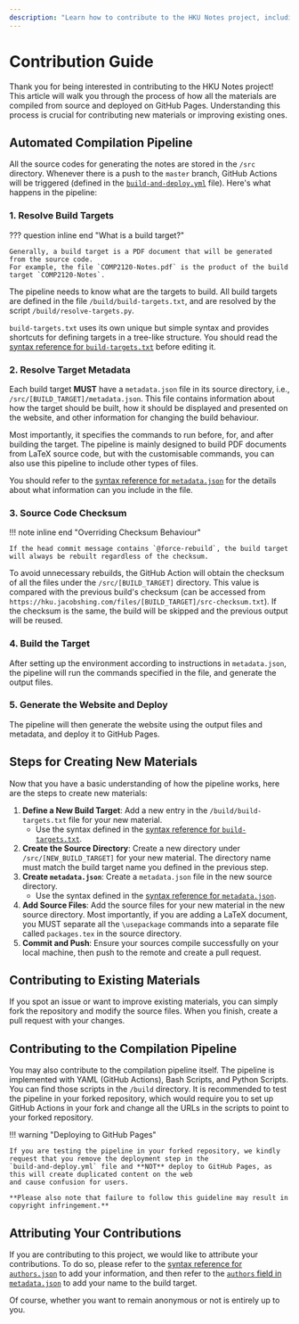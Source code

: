 ```yaml
---
description: "Learn how to contribute to the HKU Notes project, including guidelines for using the automated compilation pipeline, contributing new materials, and more."
---
```


# Contribution Guide

Thank you for being interested in contributing to the HKU Notes project! This article will walk you through the
process of how all the materials are compiled from source and deployed on GitHub Pages. Understanding this process
is crucial for contributing new materials or improving existing ones.

## Automated Compilation Pipeline

All the source codes for generating the notes are stored in the `/src` directory. Whenever there is a push to the `master`
branch, GitHub Actions will be triggered (defined in the
[`build-and-deploy.yml`](https://github.com/ShingZhanho/HKU-Notes/blob/master/.github/workflows/build-and-deploy.yml) file).
Here's what happens in the pipeline:

### 1. Resolve Build Targets

??? question inline end "What is a build target?"

    Generally, a build target is a PDF document that will be generated from the source code.
    For example, the file `COMP2120-Notes.pdf` is the product of the build target `COMP2120-Notes`.

The pipeline needs to know what are the targets to build. All build targets are defined in the file `/build/build-targets.txt`,
and are resolved by the script `/build/resolve-targets.py`.

`build-targets.txt` uses its own unique but simple syntax and provides shortcuts for defining targets in a tree-like structure.
You should read the [syntax reference for `build-targets.txt`](./syntax-reference/build-targets.txt.md) before editing it.

### 2. Resolve Target Metadata

Each build target **MUST** have a `metadata.json` file in its source directory, i.e., `/src/[BUILD_TARGET]/metadata.json`.
This file contains information about how the target should be built, how it should be displayed and presented on the website,
and other information for changing the build behaviour.

Most importantly, it specifies the commands to run before, for, and after building the target. The pipeline is mainly designed
to build PDF documents from LaTeX source code, but with the customisable commands, you can also use this pipeline to include
other types of files.

You should refer to the [syntax reference for `metadata.json`](./syntax-reference/metadata.json.md) for the details about
what information can you include in the file.

### 3. Source Code Checksum

!!! note inline end "Overriding Checksum Behaviour"

    If the head commit message contains `@force-rebuild`, the build target will always be rebuilt regardless of the checksum.

To avoid unnecessary rebuilds, the GitHub Action will obtain the checksum of all the files under the `/src/[BUILD_TARGET]` directory.
This value is compared with the previous build's checksum (can be accessed from
`https://hku.jacobshing.com/files/[BUILD_TARGET]/src-checksum.txt`). If the checksum is the same, the build will be skipped
and the previous output will be reused.

### 4. Build the Target

After setting up the environment according to instructions in `metadata.json`, the pipeline will run the commands specified in the file,
and generate the output files.

### 5. Generate the Website and Deploy

The pipeline will then generate the website using the output files and metadata, and deploy it to GitHub Pages.

## Steps for Creating New Materials

Now that you have a basic understanding of how the pipeline works, here are the steps to create new materials:

1. **Define a New Build Target**: Add a new entry in the `/build/build-targets.txt` file for your new material.
   - Use the syntax defined in the [syntax reference for `build-targets.txt`](./syntax-reference/build-targets.txt.md).
2. **Create the Source Directory**: Create a new directory under `/src/[NEW_BUILD_TARGET]` for your new material.
    The directory name must match the build target name you defined in the previous step.
3. **Create `metadata.json`**: Create a `metadata.json` file in the new source directory.
   - Use the syntax defined in the [syntax reference for `metadata.json`](./syntax-reference/metadata.json.md).
4. **Add Source Files**: Add the source files for your new material in the new source directory.
    Most importantly, if you are adding a LaTeX document, you MUST separate all the `\usepackage` commands into a separate file
    called `packages.tex` in the source directory.
5. **Commit and Push**: Ensure your sources compile successfully on your local machine, then push to the remote and
    create a pull request.

## Contributing to Existing Materials

If you spot an issue or want to improve existing materials, you can simply fork the repository and modify the source files.
When you finish, create a pull request with your changes.

## Contributing to the Compilation Pipeline

You may also contribute to the compilation pipeline itself. The pipeline is implemented with YAML (GitHub Actions), Bash Scripts, and Python Scripts.
You can find those scripts in the `/build` directory. It is recommended to test the pipeline in your forked repository, which would require you to
set up GitHub Actions in your fork and change all the URLs in the scripts to point to your forked repository.

!!! warning "Deploying to GitHub Pages"

    If you are testing the pipeline in your forked repository, we kindly request that you remove the deployment step in the
    `build-and-deploy.yml` file and **NOT** deploy to GitHub Pages, as this will create duplicated content on the web
    and cause confusion for users.

    **Please also note that failure to follow this guideline may result in copyright infringement.**

## Attributing Your Contributions

If you are contributing to this project, we would like to attribute your contributions.
To do so, please refer to the [syntax reference for `authors.json`](./syntax-reference/authors.json.md) to add your information,
and then refer to the [`authors` field in `metadata.json`](./syntax-reference/metadata.json.md#authors) to add your name to the build target.

Of course, whether you want to remain anonymous or not is entirely up to you.